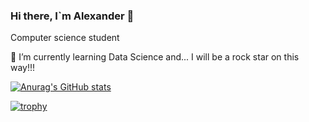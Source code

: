 ### Hi there, I`m Alexander 👋
Computer science student

🌱 I’m currently learning Data Science and... I will be a rock star on this way!!!

[![Anurag's GitHub stats](https://github-readme-stats.vercel.app/api?username=ArcticDew)](https://github.com/anuraghazra/github-readme-stats)

[![trophy](https://github-profile-trophy.vercel.app/?username=ArcticDew)](https://github.com/ryo-ma/github-profile-trophy)

<!--
**ArcticDew/ArcticDew** is a ✨ _special_ ✨ repository because its `README.md` (this file) appears on your GitHub profile.

Here are some ideas to get you started:

- 🔭 I’m currently working on ...
- 🌱 I’m currently learning ...
- 👯 I’m looking to collaborate on ...
- 🤔 I’m looking for help with ...
- 💬 Ask me about ...
- 📫 How to reach me: ...
- 😄 Pronouns: ...
- ⚡ Fun fact: ...
-->
